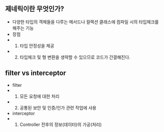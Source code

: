 ## 제네릭이란 무엇인가?
- 다양한 타입의 객체들을 다루는 메서드나 컬렉션 클래스에 컴파일 시의 타입체크를 해주는 기능
- 장점
- 1. 타입 안정성을 제공
- 2. 타입체크 및 형 변환을 생략할 수 있으므로 코드가 간결해진다.

## filter vs interceptor
- filter
- 1. 모든 요청에 대한 처리
- 2. 공통된 보안 및 인증/인가 관련 작업에 사용
- interceptor
- 1. Controller 전후의 정보(데이터)의 가공(처리)
